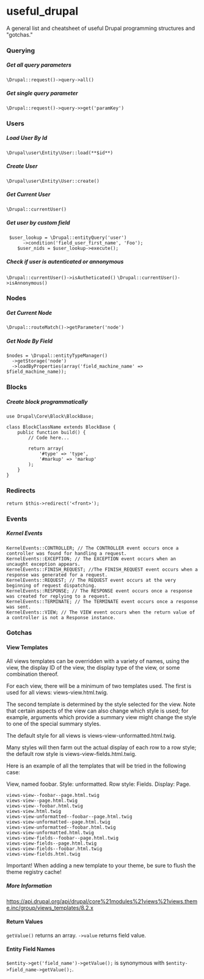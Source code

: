 # useful_drupal
A general list and cheatsheet of useful Drupal programming structures and "gotchas."

### Querying
##### Get all query parameters
`\Drupal::request()->query->all()`

##### Get single query parameter
`\Drupal::request()->query->>get('paramKey')`

### Users
##### Load User By Id
`\Drupal\user\Entity\User::load(**$id**)`

##### Create User
`\Drupal\user\Entity\User::create()`

##### Get Current User
`\Drupal::currentUser()`

##### Get user by custom field
```
 $user_lookup = \Drupal::entityQuery('user')
      ->condition('field_user_first_name', 'Foo');
    $user_nids = $user_lookup->execute();
````

##### Check if user is autenticated or annonymous
`\Drupal::currentUser()->isAutheticated()`
`\Drupal::currentUser()->isAnnonymous()`



### Nodes
##### Get Current Node
`\Drupal::routeMatch()->getParameter('node')`

##### Get Node By Field
```
$nodes = \Drupal::entityTypeManager()
  ->getStorage('node')
  ->loadByProperties(array('field_machine_name' => $field_machine_name));
```

### Blocks
##### Create block programmatically
```
use Drupal\Core\Block\BlockBase;

class BlockClassName extends BlockBase {
    public function build() {
        // Code here...

        return array(
            '#type' => 'type',
            '#markup' => 'markup'
        );
    }
}
```

### Redirects
```
return $this->redirect('<front>');
```


### Events
##### Kernel Events
```
KernelEvents::CONTROLLER; // The CONTROLLER event occurs once a controller was found for handling a request.
KernelEvents::EXCEPTION; // The EXCEPTION event occurs when an uncaught exception appears.
KernelEvents::FINISH_REQUEST; //The FINISH_REQUEST event occurs when a response was generated for a request.
KernelEvents::REQUEST; // The REQUEST event occurs at the very beginning of request dispatching.
KernelEvents::RESPONSE; // The RESPONSE event occurs once a response was created for replying to a request.
KernelEvents::TERMINATE; // The TERMINATE event occurs once a response was sent.
KernelEvents::VIEW; // The VIEW event occurs when the return value of a controller is not a Response instance.
```



### Gotchas
#### View Templates
All views templates can be overridden with a variety of names, using the view, the display ID of the view, the display type of the view, or some combination thereof.

For each view, there will be a minimum of two templates used. The first is used for all views: views-view.html.twig.

The second template is determined by the style selected for the view. Note that certain aspects of the view can also change which style is used; for example, arguments which provide a summary view might change the style to one of the special summary styles.

The default style for all views is views-view-unformatted.html.twig.

Many styles will then farm out the actual display of each row to a row style; the default row style is views-view-fields.html.twig.

Here is an example of all the templates that will be tried in the following case:

View, named foobar. Style: unformatted. Row style: Fields. Display: Page.

```
views-view--foobar--page.html.twig
views-view--page.html.twig
views-view--foobar.html.twig
views-view.html.twig
views-view-unformatted--foobar--page.html.twig
views-view-unformatted--page.html.twig
views-view-unformatted--foobar.html.twig
views-view-unformatted.html.twig
views-view-fields--foobar--page.html.twig
views-view-fields--page.html.twig
views-view-fields--foobar.html.twig
views-view-fields.html.twig
```
Important! When adding a new template to your theme, be sure to flush the theme registry cache!

##### More Information
https://api.drupal.org/api/drupal/core%21modules%21views%21views.theme.inc/group/views_templates/8.2.x

#### Return Values 
```getValue()``` returns an array.
```->value``` returns field value.

#### Entity Field Names
```$entity->get('field_name')->getValue();``` is synonymous with ```$entity->field_name->getValue();```.
